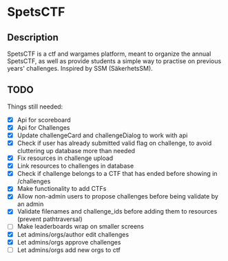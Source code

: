# SpetsCTF

## Description

SpetsCTF is a ctf and wargames platform, meant to organize the annual SpetsCTF, as well as provide students a simple way to practise on previous years' challenges. Inspired by SSM (SäkerhetsSM).

## TODO

Things still needed:

- [x] Api for scoreboard
- [x] Api for Challenges
- [x] Update challengeCard and challengeDialog to work with api
- [x] Check if user has already submitted valid flag on challenge, to avoid cluttering up database more than needed
- [x] Fix resources in challenge upload
- [x] Link resources to challenges in database
- [x] Check if challenge belongs to a CTF that has ended before showing in /challenges
- [x] Make functionality to add CTFs
- [x] Allow non-admin users to propose challenges before being validate by an admin
- [x] Validate filenames and challenge_ids before adding them to resources (prevent pathtraversal)
- [ ] Make leaderboards wrap on smaller screens
- [x] Let admins/orgs/author edit challenges
- [x] Let admins/orgs approve challenges
- [ ] Let admins/orgs add new orgs to ctf
